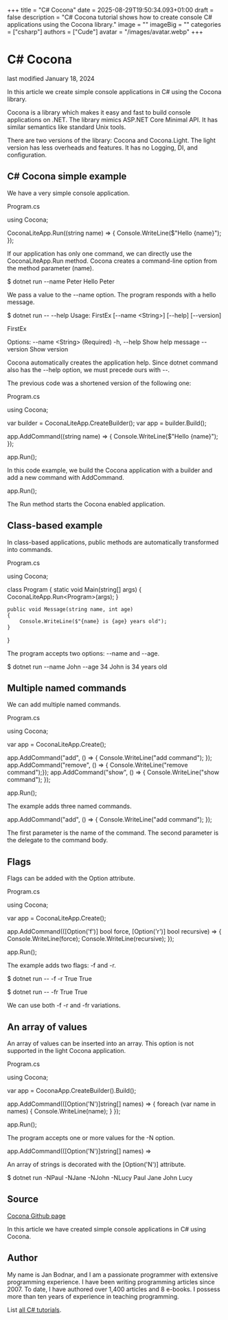 +++
title = "C# Cocona"
date = 2025-08-29T19:50:34.093+01:00
draft = false
description = "C# Cocona tutorial shows how to create console C# applications using the Cocona library."
image = ""
imageBig = ""
categories = ["csharp"]
authors = ["Cude"]
avatar = "/images/avatar.webp"
+++

# C# Cocona

last modified January 18, 2024

 

In this article we create simple console applications in C# using the Cocona
library.

Cocona is a library which makes it easy and fast to build console
applications on .NET. The library mimics ASP.NET Core Minimal API. It has
similar semantics like standard Unix tools.

There are two versions of the library: Cocona and Cocona.Light. The light
version has less overheads and features. It has no Logging, DI, and
configuration.

## C# Cocona simple example

We have a very simple console application.

Program.cs
  

using Cocona;

CoconaLiteApp.Run((string name) =&gt;
{
    Console.WriteLine($"Hello {name}");
});

If our application has only one command, we can directly use the
CoconaLiteApp.Run method. Cocona creates a command-line option
from the method parameter (name).

$ dotnet run --name Peter
Hello Peter

We pass a value to the --name option. The program responds with
a hello message.

$ dotnet run -- --help
Usage: FirstEx [--name &lt;String&gt;] [--help] [--version]

FirstEx

Options:
    --name &lt;String&gt;     (Required)
    -h, --help         Show help message
    --version          Show version

Cocona automatically creates the application help. Since dotnet
command also has the --help option, we must precede ours with
--.

The previous code was a shortened version of the following one:

Program.cs
  

using Cocona;

var builder = CoconaLiteApp.CreateBuilder();
var app = builder.Build();

app.AddCommand((string name) =&gt;
{
    Console.WriteLine($"Hello {name}");
});

app.Run();

In this code example, we build the Cocona application with a builder and add
a new command with AddCommand.

app.Run();

The Run method starts the Cocona enabled application.

## Class-based example

In class-based applications, public methods are automatically transformed into
commands.

Program.cs
  

using Cocona;

class Program
{
    static void Main(string[] args)
    {
        CoconaLiteApp.Run&lt;Program&gt;(args);
    }

    public void Message(string name, int age)
    {
        Console.WriteLine($"{name} is {age} years old");
    }
}

The program accepts two options: --name and --age.

$ dotnet run --name John --age 34
John is 34 years old

## Multiple named commands

We can add multiple named commands.

Program.cs
  

using Cocona;

var app = CoconaLiteApp.Create();

app.AddCommand("add", () =&gt; { Console.WriteLine("add command"); });
app.AddCommand("remove", () =&gt; { Console.WriteLine("remove command");});
app.AddCommand("show", () =&gt; { Console.WriteLine("show command"); });

app.Run();

The example adds three named commands.

app.AddCommand("add", () =&gt; { Console.WriteLine("add command"); });

The first parameter is the name of the command. The second parameter is the
delegate to the command body.

## Flags

Flags can be added with the Option attribute.

Program.cs
  

using Cocona;

var app = CoconaLiteApp.Create();

app.AddCommand(([Option('f')] bool force, [Option('r')] bool recursive) =&gt;
{
    Console.WriteLine(force);
    Console.WriteLine(recursive);
});

app.Run();

The example adds two flags: -f and -r.

$ dotnet run -- -f -r
True
True

$ dotnet run -- -fr
True
True

We can use both -f -r and -fr variations.

## An array of values

An array of values can be inserted into an array. This option is not supported
in the light Cocona application.

Program.cs
  

using Cocona;

var app = CoconaApp.CreateBuilder().Build();

app.AddCommand(([Option('N')]string[] names) =&gt;
{
    foreach (var name in names)
    {
        Console.WriteLine(name);
    }
});

app.Run();

The program accepts one or more values for the -N option.

app.AddCommand(([Option('N')]string[] names) =&gt;

An array of strings is decorated with the [Option('N')] attribute.

$ dotnet run -NPaul -NJane -NJohn -NLucy
Paul
Jane
John
Lucy

## Source

[Cocona Github page](https://github.com/mayuki/Cocona)

In this article we have created simple console applications in C# using Cocona.

## Author

My name is Jan Bodnar, and I am a passionate programmer with extensive
programming experience. I have been writing programming articles since 2007.
To date, I have authored over 1,400 articles and 8 e-books. I possess more
than ten years of experience in teaching programming.

List [all C# tutorials](/csharp/).